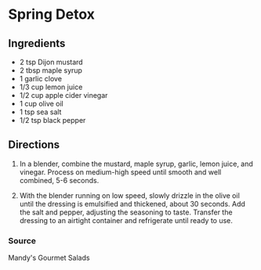 # Spring Detox

## Ingredients

- 2 tsp Dijon mustard
- 2 tbsp maple syrup
- 1 garlic clove
- 1/3 cup lemon juice
- 1/2 cup apple cider vinegar
- 1 cup olive oil
- 1 tsp sea salt
- 1/2 tsp black pepper

## Directions

1. In a blender, combine the mustard, maple syrup, garlic, lemon juice, and
   vinegar. Process on medium-high speed until smooth and well combined, 5-6
   seconds.

1. With the blender running on low speed, slowly drizzle in the olive oil until
   the dressing is emulsified and thickened, about 30 seconds. Add the salt and
   pepper, adjusting the seasoning to taste. Transfer the dressing to an
   airtight container and refrigerate until ready to use.

### Source

Mandy's Gourmet Salads
